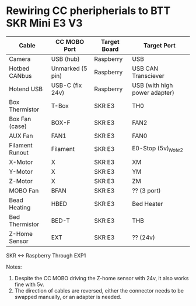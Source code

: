 # Rewiring CC pheripherials to BTT SKR Mini E3 V3

|Cable|CC MOBO Port|Target Board|Target Port|
|-----|-----|-----|-----|
|Camera|USB (hub)|Raspberry|USB|
|Hotbed CANbus|Unmarked (5 pin)|Raspberry|USB CAN Transciever|
|Hotend USB|USB-C (fix 24v)|Raspberry|USB (with high power adapter)
|Box Thermistor|T-Box|SKR E3|TH0|
|Box Fan (case)|BOX-F|SKR E3|FAN2|
|AUX Fan|FAN1|SKR E3|FAN0|
|Filament Runout|Filament|SKR E3|E0-Stop (5v)$_{Note2}$|
|X-Motor|X|SKR E3|XM|
|Y-Motor|X|SKR E3|YM|
|Z-Motor|X|SKR E3|ZM|
|MOBO Fan|BFAN|SKR E3|?? (3 port)
|Bead Heating|HBED|SKR E3|Bed Heater|
|Bed Thermistor|BED-T|SKR E3|THB|
|Z-Home Sensor|EXT|SKR E3|?? (24v)|

SKR <-> Raspberry Through EXP1

Notes:
1. Despite the CC MOBO driving the Z-home sensor with 24v, it also works fine with 5v.
1. The direction of cables are reversed, either the connector needs to be swapped manually, or an adapter is needed.
